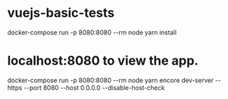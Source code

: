 # vuejs-basic-tests

docker-compose run -p 8080:8080 --rm node yarn install

# localhost:8080 to view the app.
docker-compose run -p 8080:8080 --rm node yarn encore dev-server --https --port 8080 --host 0.0.0.0 --disable-host-check
